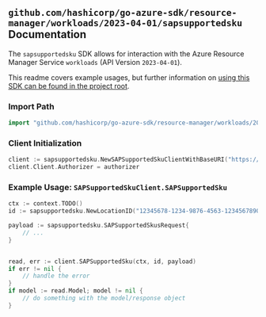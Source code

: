 
## `github.com/hashicorp/go-azure-sdk/resource-manager/workloads/2023-04-01/sapsupportedsku` Documentation

The `sapsupportedsku` SDK allows for interaction with the Azure Resource Manager Service `workloads` (API Version `2023-04-01`).

This readme covers example usages, but further information on [using this SDK can be found in the project root](https://github.com/hashicorp/go-azure-sdk/tree/main/docs).

### Import Path

```go
import "github.com/hashicorp/go-azure-sdk/resource-manager/workloads/2023-04-01/sapsupportedsku"
```


### Client Initialization

```go
client := sapsupportedsku.NewSAPSupportedSkuClientWithBaseURI("https://management.azure.com")
client.Client.Authorizer = authorizer
```


### Example Usage: `SAPSupportedSkuClient.SAPSupportedSku`

```go
ctx := context.TODO()
id := sapsupportedsku.NewLocationID("12345678-1234-9876-4563-123456789012", "locationValue")

payload := sapsupportedsku.SAPSupportedSkusRequest{
	// ...
}


read, err := client.SAPSupportedSku(ctx, id, payload)
if err != nil {
	// handle the error
}
if model := read.Model; model != nil {
	// do something with the model/response object
}
```

